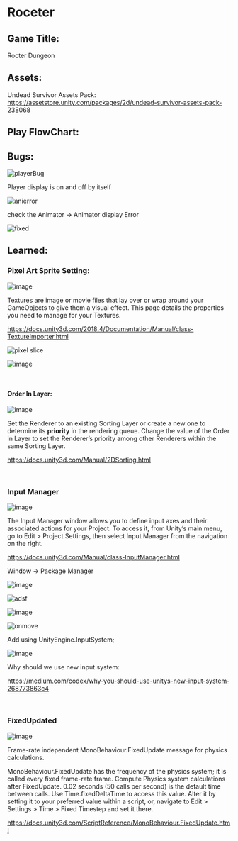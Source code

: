 # Roceter

## Game Title: 
Rocter Dungeon   

## Assets:
Undead Survivor Assets Pack: https://assetstore.unity.com/packages/2d/undead-survivor-assets-pack-238068

## Play FlowChart:


## Bugs:

![playerBug](https://github.com/luthentic/Unity2DRoguelikeGame/assets/33567830/c0943d29-a297-4259-89ef-40569b58f7e2)

Player display is on and off by itself

![anierror](https://github.com/luthentic/Unity2DRoguelikeGame/assets/33567830/c1459a31-6435-4185-a723-061d6947bf59)

check the Animator -> Animator display Error

![fixed](https://github.com/luthentic/Unity2DRoguelikeGame/assets/33567830/e4dd64d9-1a5f-4a01-88e2-f42a5c85e7fa)

## Learned:

### Pixel Art Sprite Setting: 

![image](https://github.com/luthentic/Unity2DRoguelikeGame/assets/33567830/1d1e56ff-0867-4f11-b2fb-52c94c8c3b3a)

Textures are image or movie files that lay over or wrap around your GameObjects to give them a visual effect. This page details the properties you need to manage for your Textures.

https://docs.unity3d.com/2018.4/Documentation/Manual/class-TextureImporter.html

![pixel slice](https://github.com/luthentic/Unity2DRoguelikeGame/assets/33567830/88f97445-d07f-4fae-9214-3541e8374522)

![image](https://github.com/luthentic/Unity2DRoguelikeGame/assets/33567830/24d4a857-982f-43e4-9142-3c009328bf23)

<br/>

#### Order In Layer:

![image](https://github.com/luthentic/Unity2DRoguelikeGame/assets/33567830/4303be95-5d3e-4475-add5-a8081242bdb7)

Set the Renderer to an existing Sorting Layer or create a new one to determine its **priority** in the rendering queue. Change the value of the Order in Layer to set the Renderer’s priority among other Renderers within the same Sorting Layer.

https://docs.unity3d.com/Manual/2DSorting.html

<br/>

### Input Manager

![image](https://github.com/luthentic/Unity2DRoguelikeGame/assets/33567830/27398190-6ee4-4093-8ee9-c9ed7752f8c2)

The Input Manager window allows you to define input axes and their associated actions for your Project. To access it, from Unity’s main menu, go to Edit > Project Settings, then select Input Manager from the navigation on the right.

https://docs.unity3d.com/Manual/class-InputManager.html

Window -> Package Manager

![image](https://github.com/luthentic/Unity2DRoguelikeGame/assets/33567830/d2da66bf-a218-4f24-b6ec-fc5f90feeee4)

![adsf](https://github.com/luthentic/Unity2DRoguelikeGame/assets/33567830/0afd25e6-f6f2-4a5e-893d-e064c00b990e)

![image](https://github.com/luthentic/Unity2DRoguelikeGame/assets/33567830/71fa8c5a-db82-4338-a10c-980eec9624b4)

![onmove](https://github.com/luthentic/Unity2DRoguelikeGame/assets/33567830/28bec302-5afa-4a1a-826c-56a38d6982b5)

Add using UnityEngine.InputSystem;

![image](https://github.com/luthentic/Unity2DRoguelikeGame/assets/33567830/fd3df339-5f82-4141-93bd-cf290b6d6b7b)

Why should we use new input system:

https://medium.com/codex/why-you-should-use-unitys-new-input-system-268773863c4

<br/>

### FixedUpdated

![image](https://github.com/luthentic/Unity2DRoguelikeGame/assets/33567830/59b92e05-1a28-429c-9e14-eb20eb4a8a2c)

Frame-rate independent MonoBehaviour.FixedUpdate message for physics calculations.

MonoBehaviour.FixedUpdate has the frequency of the physics system; it is called every fixed frame-rate frame. Compute Physics system calculations after FixedUpdate. 0.02 seconds (50 calls per second) is the default time between calls. Use Time.fixedDeltaTime to access this value. Alter it by setting it to your preferred value within a script, or, navigate to Edit > Settings > Time > Fixed Timestep and set it there.

https://docs.unity3d.com/ScriptReference/MonoBehaviour.FixedUpdate.html

<br/>



  
